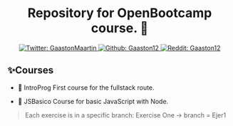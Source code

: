 <h1 align="center"> Repository for OpenBootcamp course. 👋</h1>
<p align="center">
  <a href="https://twitter.com/GaastonMaartin">
    <img alt="Twitter: GaastonMaartin" src="https://img.shields.io/twitter/follow/GaastonMaartin?style=social" target="_blank" />
  </a>
  <a href="https://www.instagram.com/gaston_martiin/">
    <img alt="Github: Gaaston12" src="https://img.shields.io/github/followers/Gaaston12?style=social" target="_blank" />
  </a>
   <a href="https://www.instagram.com/gaston_martiin/">
    <img alt="Reddit: Gaaston12" src="https://img.shields.io/reddit/subreddit-subscribers/Gaaston12?style=social" target="_blank" />
  </a>
</p>

## ✨Courses
- 🚀 IntroProg
  First course for the fullstack route.
  
- 🚀 JSBasico
  Course for basic JavaScript with Node.
  
> Each exercise is in a specific branch: Exercise One -> branch = Ejer1
